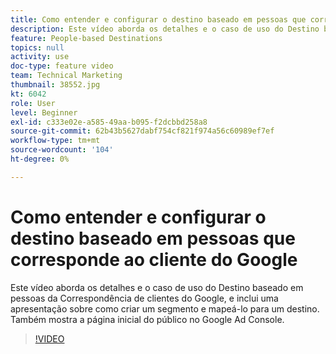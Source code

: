 ```yaml
---
title: Como entender e configurar o destino baseado em pessoas que corresponde ao cliente do Google
description: Este vídeo aborda os detalhes e o caso de uso do Destino baseado em pessoas da Correspondência de clientes do Google, e inclui uma apresentação sobre como criar um segmento e mapeá-lo para um destino. Também mostra a página inicial do público no Google Ad Console.
feature: People-based Destinations
topics: null
activity: use
doc-type: feature video
team: Technical Marketing
thumbnail: 38552.jpg
kt: 6042
role: User
level: Beginner
exl-id: c333e02e-a585-49aa-b095-f2dcbbd258a8
source-git-commit: 62b43b5627dabf754cf821f974a56c60989ef7ef
workflow-type: tm+mt
source-wordcount: '104'
ht-degree: 0%

---
```


# Como entender e configurar o destino baseado em pessoas que corresponde ao cliente do Google

Este vídeo aborda os detalhes e o caso de uso do Destino baseado em pessoas da Correspondência de clientes do Google, e inclui uma apresentação sobre como criar um segmento e mapeá-lo para um destino. Também mostra a página inicial do público no Google Ad Console.

>[!VIDEO](https://video.tv.adobe.com/v/38552/?quality=12&learn=on)
